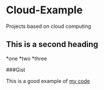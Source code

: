 # Cloud-Example
Projects based on cloud computing


## This is a second heading

*one
*two
*three


###Gist

This is a good example of [my code](https://gist.github.com/spharsh/a4828b8617247cc938a70cb101c4ab72)
